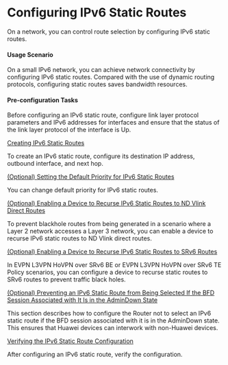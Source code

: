 Configuring IPv6 Static Routes
==============================

On a network, you can control route selection by configuring IPv6 static routes.

#### Usage Scenario

On a small IPv6 network, you can achieve network connectivity by configuring IPv6 static routes. Compared with the use of dynamic routing protocols, configuring static routes saves bandwidth resources.


#### Pre-configuration Tasks

Before configuring an IPv6 static route, configure link layer protocol parameters and IPv6 addresses for interfaces and ensure that the status of the link layer protocol of the interface is Up.


[Creating IPv6 Static Routes](../../../../software/nev8r10_vrpv8r16/user/vrp/dc_vrp_static-route_disjoin_cfg_0009.html)

To create an IPv6 static route, configure its destination IP address, outbound interface, and next hop.

[(Optional) Setting the Default Priority for IPv6 Static Routes](../../../../software/nev8r10_vrpv8r16/user/vrp/dc_vrp_static-route_disjoin_cfg_0010.html)

You can change default priority for IPv6 static routes.

[(Optional) Enabling a Device to Recurse IPv6 Static Routes to ND Vlink Direct Routes](../../../../software/nev8r10_vrpv8r16/user/vrp/dc_vrp_static-route_disjoin_cfg_0057.html)

To prevent blackhole routes from being generated in a scenario where a Layer 2 network accesses a Layer 3 network, you can enable a device to recurse IPv6 static routes to ND Vlink direct routes.

[(Optional) Enabling a Device to Recurse IPv6 Static Routes to SRv6 Routes](../../../../software/nev8r10_vrpv8r16/user/vrp/dc_vrp_static-route_disjoin_cfg_0066.html)

In EVPN L3VPN HoVPN over SRv6 BE or EVPN L3VPN HoVPN over SRv6 TE Policy scenarios, you can configure a device to recurse static routes to SRv6 routes to prevent traffic black holes. 

[(Optional) Preventing an IPv6 Static Route from Being Selected If the BFD Session Associated with It Is in the AdminDown State](../../../../software/nev8r10_vrpv8r16/user/vrp/dc_vrp_static-route_disjoin_cfg_0054.html)

This section describes how to configure the Router not to select an IPv6 static route if the BFD session associated with it is in the AdminDown state. This ensures that Huawei devices can interwork with non-Huawei devices.

[Verifying the IPv6 Static Route Configuration](../../../../software/nev8r10_vrpv8r16/user/vrp/dc_vrp_static-route_disjoin_cfg_0011.html)

After configuring an IPv6 static route, verify the configuration.